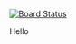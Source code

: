 [![Board Status](https://dev.azure.com/aiw-devops/0b1da8c2-8ec2-4360-b4c1-398072a50dd6/5d6b936a-55d2-4043-a36c-961d83b50a9d/_apis/work/boardbadge/b367a131-dcd6-4191-8fc8-be0da76daff0)](https://dev.azure.com/aiw-devops/0b1da8c2-8ec2-4360-b4c1-398072a50dd6/_boards/board/t/5d6b936a-55d2-4043-a36c-961d83b50a9d/Microsoft.RequirementCategory)

Hello